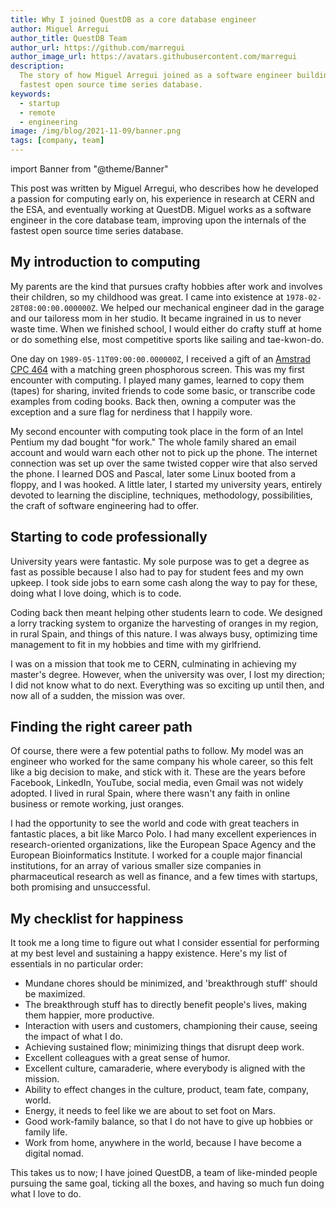 ```yaml
---
title: Why I joined QuestDB as a core database engineer
author: Miguel Arregui
author_title: QuestDB Team
author_url: https://github.com/marregui
author_image_url: https://avatars.githubusercontent.com/marregui
description:
  The story of how Miguel Arregui joined as a software engineer building the
  fastest open source time series database.
keywords:
  - startup
  - remote
  - engineering
image: /img/blog/2021-11-09/banner.png
tags: [company, team]
---
```


import Banner from "@theme/Banner"

<Banner
  alt="A graphic with a photo of Miguel Arregui, software engineer at QuestDB"
  height={360}
  src="/img/blog/2021-11-09/banner.png"
  width={650}
/>

This post was written by Miguel Arregui, who describes how he developed a
passion for computing early on, his experience in research at CERN and the ESA,
and eventually working at QuestDB. Miguel works as a software engineer in the
core database team, improving upon the internals of the fastest open source time
series database.

<!--truncate-->

## My introduction to computing

My parents are the kind that pursues crafty hobbies after work and involves
their children, so my childhood was great. I came into existence at
`1978-02-28T08:00:00.000000Z`. We helped our mechanical engineer dad in the
garage and our tailoress mom in her studio. It became ingrained in us to never
waste time. When we finished school, I would either do crafty stuff at home or
do something else, most competitive sports like sailing and tae-kwon-do.

One day on `1989-05-11T09:00:00.000000Z`, I received a gift of an
[Amstrad CPC 464](https://en.wikipedia.org/wiki/Amstrad_CPC_464) with a matching
green phosphorous screen. This was my first encounter with computing. I played
many games, learned to copy them (tapes) for sharing, invited friends to code
some basic, or transcribe code examples from coding books. Back then, owning a
computer was the exception and a sure flag for nerdiness that I happily wore.

My second encounter with computing took place in the form of an Intel Pentium my
dad bought "for work." The whole family shared an email account and would warn
each other not to pick up the phone. The internet connection was set up over the
same twisted copper wire that also served the phone. I learned DOS and Pascal,
later some Linux booted from a floppy, and I was hooked. A little later, I
started my university years, entirely devoted to learning the discipline,
techniques, methodology, possibilities, the craft of software engineering had to
offer.

## Starting to code professionally

University years were fantastic. My sole purpose was to get a degree as fast as
possible because I also had to pay for student fees and my own upkeep. I took
side jobs to earn some cash along the way to pay for these, doing what I love
doing, which is to code.

Coding back then meant helping other students learn to code. We designed a lorry
tracking system to organize the harvesting of oranges in my region, in rural
Spain, and things of this nature. I was always busy, optimizing time management
to fit in my hobbies and time with my girlfriend.

I was on a mission that took me to CERN, culminating in achieving my master's
degree. However, when the university was over, I lost my direction; I did not
know what to do next. Everything was so exciting up until then, and now all of a
sudden, the mission was over.

## Finding the right career path

Of course, there were a few potential paths to follow. My model was an engineer
who worked for the same company his whole career, so this felt like a big
decision to make, and stick with it. These are the years before Facebook,
LinkedIn, YouTube, social media, even Gmail was not widely adopted. I lived in
rural Spain, where there wasn't any faith in online business or remote working,
just oranges.

I had the opportunity to see the world and code with great teachers in fantastic
places, a bit like Marco Polo. I had many excellent experiences in
research-oriented organizations, like the European Space Agency and the European
Bioinformatics Institute. I worked for a couple major financial institutions,
for an array of various smaller size companies in pharmaceutical research as
well as finance, and a few times with startups, both promising and unsuccessful.

## My checklist for happiness

It took me a long time to figure out what I consider essential for performing at
my best level and sustaining a happy existence. Here's my list of essentials in
no particular order:

- Mundane chores should be minimized, and 'breakthrough stuff' should be
  maximized.
- The breakthrough stuff has to directly benefit people's lives, making them
  happier, more productive.
- Interaction with users and customers, championing their cause, seeing the
  impact of what I do.
- Achieving sustained flow; minimizing things that disrupt deep work.
- Excellent colleagues with a great sense of humor.
- Excellent culture, camaraderie, where everybody is aligned with the mission.
- Ability to effect changes in the culture, product, team fate, company, world.
- Energy, it needs to feel like we are about to set foot on Mars.
- Good work-family balance, so that I do not have to give up hobbies or family
  life.
- Work from home, anywhere in the world, because I have become a digital nomad.

This takes us to now; I have joined QuestDB, a team of like-minded people
pursuing the same goal, ticking all the boxes, and having so much fun doing what
I love to do.
